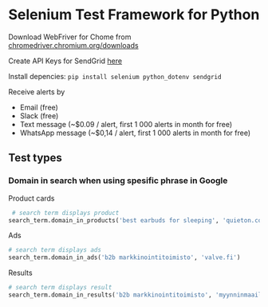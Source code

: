 # Selenium Test Framework for Python

Download WebFriver for Chome from [chromedriver.chromium.org/downloads](https://chromedriver.chromium.org/downloads)

Create API Keys for SendGrid [here](https://docs.sendgrid.com/ui/account-and-settings/api-keys)

Install depencies: `pip install selenium python_dotenv sendgrid`

Receive alerts by
- Email (free)
- Slack (free)
- Text message (~$0.09 / alert, first 1 000 alerts in month for free)
- WhatsApp message (~$0,14 / alert, first 1 000 alerts in month for free)

## Test types

### Domain in search when using spesific phrase in Google

Product cards
```python
 # search term displays product
search_term.domain_in_products('best earbuds for sleeping', 'quieton.com')
```

Ads
```python
# search term displays ads
search_term.domain_in_ads('b2b markkinointitoimisto', 'valve.fi')
```

Results
```python
# search term displays result
search_term.domain_in_results('b2b markkinointitoimisto', 'myynninmaailma.fi')
```